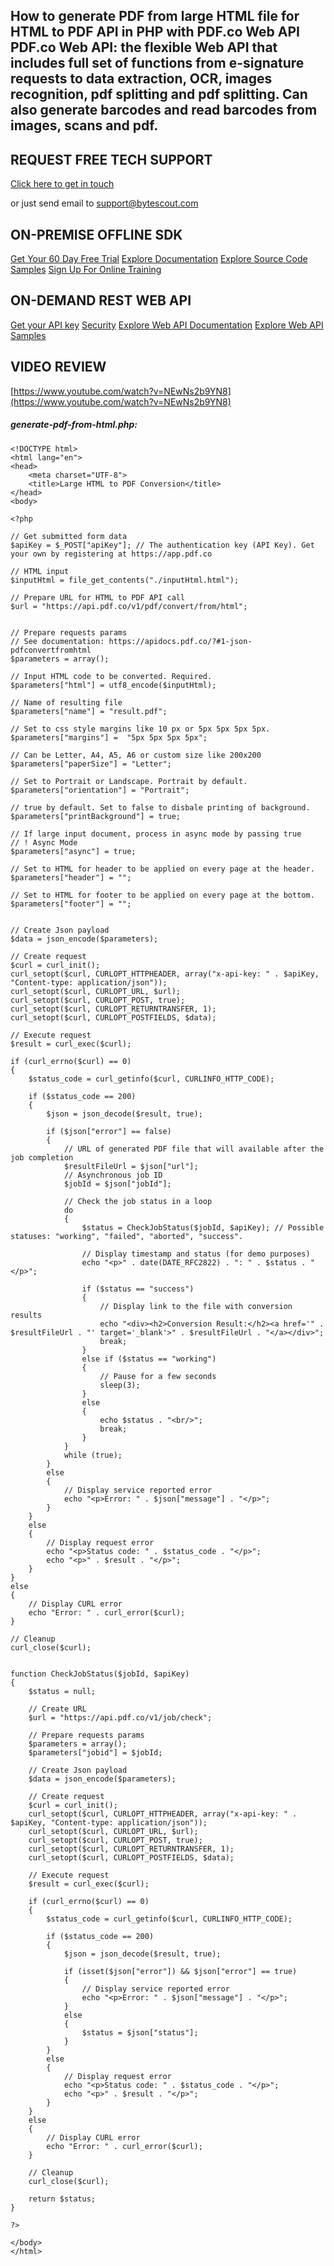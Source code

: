 ## How to generate PDF from large HTML file for HTML to PDF API in PHP with PDF.co Web API PDF.co Web API: the flexible Web API that includes full set of functions from e-signature requests to data extraction, OCR, images recognition, pdf splitting and pdf splitting. Can also generate barcodes and read barcodes from images, scans and pdf.

## REQUEST FREE TECH SUPPORT

[Click here to get in touch](https://bytescout.zendesk.com/hc/en-us/requests/new?subject=PDF.co%20Web%20API%20Question)

or just send email to [support@bytescout.com](mailto:support@bytescout.com?subject=PDF.co%20Web%20API%20Question) 

## ON-PREMISE OFFLINE SDK 

[Get Your 60 Day Free Trial](https://bytescout.com/download/web-installer?utm_source=github-readme)
[Explore Documentation](https://bytescout.com/documentation/index.html?utm_source=github-readme)
[Explore Source Code Samples](https://github.com/bytescout/ByteScout-SDK-SourceCode/)
[Sign Up For Online Training](https://academy.bytescout.com/)


## ON-DEMAND REST WEB API

[Get your API key](https://app.pdf.co/signup?utm_source=github-readme)
[Security](https://pdf.co/security)
[Explore Web API Documentation](https://apidocs.pdf.co?utm_source=github-readme)
[Explore Web API Samples](https://github.com/bytescout/ByteScout-SDK-SourceCode/tree/master/PDF.co%20Web%20API)

## VIDEO REVIEW

[https://www.youtube.com/watch?v=NEwNs2b9YN8](https://www.youtube.com/watch?v=NEwNs2b9YN8)




<!-- code block begin -->

##### **generate-pdf-from-html.php:**
    
```
<!DOCTYPE html>
<html lang="en">
<head>
    <meta charset="UTF-8">
    <title>Large HTML to PDF Conversion</title>
</head>
<body>

<?php 

// Get submitted form data
$apiKey = $_POST["apiKey"]; // The authentication key (API Key). Get your own by registering at https://app.pdf.co

// HTML input
$inputHtml = file_get_contents("./inputHtml.html");

// Prepare URL for HTML to PDF API call
$url = "https://api.pdf.co/v1/pdf/convert/from/html";


// Prepare requests params
// See documentation: https://apidocs.pdf.co/?#1-json-pdfconvertfromhtml
$parameters = array();

// Input HTML code to be converted. Required. 
$parameters["html"] = utf8_encode($inputHtml);

// Name of resulting file
$parameters["name"] = "result.pdf";

// Set to css style margins like 10 px or 5px 5px 5px 5px.
$parameters["margins"] =  "5px 5px 5px 5px";

// Can be Letter, A4, A5, A6 or custom size like 200x200
$parameters["paperSize"] = "Letter";

// Set to Portrait or Landscape. Portrait by default.
$parameters["orientation"] = "Portrait";

// true by default. Set to false to disbale printing of background.
$parameters["printBackground"] = true;

// If large input document, process in async mode by passing true
// ! Async Mode
$parameters["async"] = true;

// Set to HTML for header to be applied on every page at the header.
$parameters["header"] = "";

// Set to HTML for footer to be applied on every page at the bottom.
$parameters["footer"] = "";


// Create Json payload
$data = json_encode($parameters);

// Create request
$curl = curl_init();
curl_setopt($curl, CURLOPT_HTTPHEADER, array("x-api-key: " . $apiKey, "Content-type: application/json"));
curl_setopt($curl, CURLOPT_URL, $url);
curl_setopt($curl, CURLOPT_POST, true);
curl_setopt($curl, CURLOPT_RETURNTRANSFER, 1);
curl_setopt($curl, CURLOPT_POSTFIELDS, $data);

// Execute request
$result = curl_exec($curl);

if (curl_errno($curl) == 0)
{
    $status_code = curl_getinfo($curl, CURLINFO_HTTP_CODE);
    
    if ($status_code == 200)
    {
        $json = json_decode($result, true);
        
        if ($json["error"] == false)
        {
            // URL of generated PDF file that will available after the job completion
            $resultFileUrl = $json["url"];
            // Asynchronous job ID
            $jobId = $json["jobId"];

            // Check the job status in a loop
            do
            {
                $status = CheckJobStatus($jobId, $apiKey); // Possible statuses: "working", "failed", "aborted", "success".
                
                // Display timestamp and status (for demo purposes)
                echo "<p>" . date(DATE_RFC2822) . ": " . $status . "</p>";
                
                if ($status == "success")
                {
                    // Display link to the file with conversion results
                    echo "<div><h2>Conversion Result:</h2><a href='" . $resultFileUrl . "' target='_blank'>" . $resultFileUrl . "</a></div>";
                    break;
                }
                else if ($status == "working")
                {
                    // Pause for a few seconds
                    sleep(3);
                }
                else 
                {
                    echo $status . "<br/>";
                    break;
                }
            }
            while (true);
        }
        else
        {
            // Display service reported error
            echo "<p>Error: " . $json["message"] . "</p>"; 
        }
    }
    else
    {
        // Display request error
        echo "<p>Status code: " . $status_code . "</p>"; 
        echo "<p>" . $result . "</p>";
    }
}
else
{
    // Display CURL error
    echo "Error: " . curl_error($curl);
}

// Cleanup
curl_close($curl);


function CheckJobStatus($jobId, $apiKey)
{
    $status = null;
    
	// Create URL
    $url = "https://api.pdf.co/v1/job/check";
    
    // Prepare requests params
    $parameters = array();
    $parameters["jobid"] = $jobId;

    // Create Json payload
    $data = json_encode($parameters);

    // Create request
    $curl = curl_init();
    curl_setopt($curl, CURLOPT_HTTPHEADER, array("x-api-key: " . $apiKey, "Content-type: application/json"));
    curl_setopt($curl, CURLOPT_URL, $url);
    curl_setopt($curl, CURLOPT_POST, true);
    curl_setopt($curl, CURLOPT_RETURNTRANSFER, 1);
    curl_setopt($curl, CURLOPT_POSTFIELDS, $data);
    
    // Execute request
    $result = curl_exec($curl);
    
    if (curl_errno($curl) == 0)
    {
        $status_code = curl_getinfo($curl, CURLINFO_HTTP_CODE);
        
        if ($status_code == 200)
        {
            $json = json_decode($result, true);
        
            if (isset($json["error"]) && $json["error"] == true)
            {
                // Display service reported error
                echo "<p>Error: " . $json["message"] . "</p>"; 
            }
            else
            {
                $status = $json["status"];
            }
        }
        else
        {
            // Display request error
            echo "<p>Status code: " . $status_code . "</p>"; 
            echo "<p>" . $result . "</p>"; 
        }
    }
    else
    {
        // Display CURL error
        echo "Error: " . curl_error($curl);
    }
    
    // Cleanup
    curl_close($curl);
    
    return $status;
}

?>

</body>
</html>
```

<!-- code block end -->